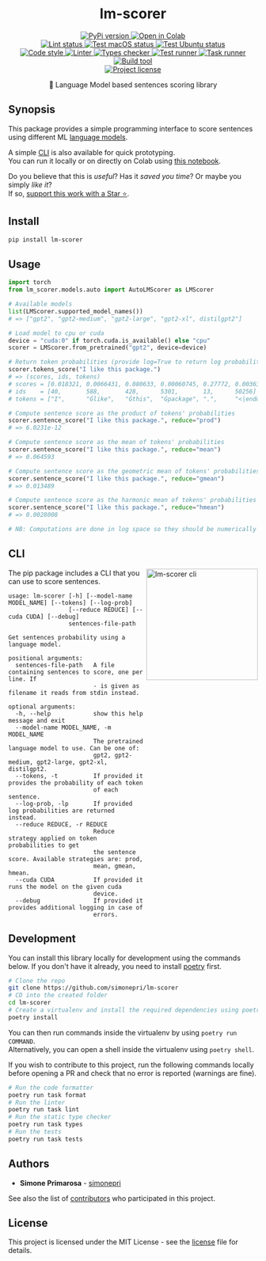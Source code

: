 <h1 align="center">
  <b>lm-scorer</b>
</h1>
<p align="center">
  <!-- PyPi -->
  <a href="https://pypi.org/project/lm-scorer">
    <img src="https://img.shields.io/pypi/v/lm-scorer.svg" alt="PyPi version" />
  </a>
  <a href="https://colab.research.google.com/github/simonepri/lm-scorer/blob/master/examples/lm_scorer.ipynb">
    <img src="https://colab.research.google.com/assets/colab-badge.svg" alt="Open in Colab" />
  </a>
  <br />
  <!-- Lint -->
  <a href="https://github.com/simonepri/lm-scorer/actions?query=workflow:lint+branch:master">
    <img src="https://github.com/simonepri/lm-scorer/workflows/lint/badge.svg?branch=master" alt="Lint status" />
  </a>
  <!-- Test - macOS -->
  <a href="https://github.com/simonepri/lm-scorer/actions?query=workflow:test-macos+branch:master">
    <img src="https://github.com/simonepri/lm-scorer/workflows/test-macos/badge.svg?branch=master" alt="Test macOS status" />
  </a>
  <!-- Test - Ubuntu -->
  <a href="https://github.com/simonepri/lm-scorer/actions?query=workflow:test-ubuntu+branch:master">
    <img src="https://github.com/simonepri/lm-scorer/workflows/test-ubuntu/badge.svg?branch=master" alt="Test Ubuntu status" />
  </a>
  <br />
  <!-- Code style -->
  <a href="https://github.com/ambv/black">
    <img src="https://img.shields.io/badge/code%20style-black-000000.svg" alt="Code style" />
  </a>
  <!-- Linter -->
  <a href="https://github.com/PyCQA/pylint">
    <img src="https://img.shields.io/badge/linter-pylint-ce963f.svg" alt="Linter" />
  </a>
  <!-- Types checker -->
  <a href="https://github.com/PyCQA/pylint">
    <img src="https://img.shields.io/badge/types%20checker-mypy-296db2.svg" alt="Types checker" />
  </a>
  <!-- Test runner -->
  <a href="https://github.com/pytest-dev/pytest">
    <img src="https://img.shields.io/badge/test%20runner-pytest-449bd6.svg" alt="Test runner" />
  </a>
  <!-- Task runner -->
  <a href="https://github.com/illBeRoy/taskipy">
    <img src="https://img.shields.io/badge/task%20runner-taskipy-abe63e.svg" alt="Task runner" />
  </a>
  <!-- Build tool -->
  <a href="https://github.com/python-poetry/poetry">
    <img src="https://img.shields.io/badge/build%20system-poetry-4e5dc8.svg" alt="Build tool" />
  </a>
  <br />
  <!-- License -->
  <a href="https://github.com/simonepri/lm-scorer/tree/master/license">
    <img src="https://img.shields.io/github/license/simonepri/lm-scorer.svg" alt="Project license" />
  </a>
</p>
<p align="center">
  📃 Language Model based sentences scoring library
</p>

## Synopsis

This package provides a simple programming interface to score sentences using different ML [language models](wiki:language-model).

A simple [CLI](#cli) is also available for quick prototyping.  
You can run it locally or on directly on Colab using [this notebook][colab:lm-scorer].

Do you believe that this is *useful*?
Has it *saved you time*?
Or maybe you simply *like it*?  
If so, [support this work with a Star ⭐️][start].

## Install

```bash
pip install lm-scorer
```

## Usage

```python
import torch
from lm_scorer.models.auto import AutoLMScorer as LMScorer

# Available models
list(LMScorer.supported_model_names())
# => ["gpt2", "gpt2-medium", "gpt2-large", "gpt2-xl", distilgpt2"]

# Load model to cpu or cuda
device = "cuda:0" if torch.cuda.is_available() else "cpu"
scorer = LMScorer.from_pretrained("gpt2", device=device)

# Return token probabilities (provide log=True to return log probabilities)
scorer.tokens_score("I like this package.")
# => (scores, ids, tokens)
# scores = [0.018321, 0.0066431, 0.080633, 0.00060745, 0.27772, 0.0036381]
# ids    = [40,       588,       428,      5301,       13,      50256]
# tokens = ["I",      "Ġlike",   "Ġthis",  "Ġpackage", ".",     "<|endoftext|>"]

# Compute sentence score as the product of tokens' probabilities
scorer.sentence_score("I like this package.", reduce="prod")
# => 6.0231e-12

# Compute sentence score as the mean of tokens' probabilities
scorer.sentence_score("I like this package.", reduce="mean")
# => 0.064593

# Compute sentence score as the geometric mean of tokens' probabilities
scorer.sentence_score("I like this package.", reduce="gmean")
# => 0.013489

# Compute sentence score as the harmonic mean of tokens' probabilities
scorer.sentence_score("I like this package.", reduce="hmean")
# => 0.0028008

# NB: Computations are done in log space so they should be numerically stable.
```

## CLI

<img src="https://github.com/simonepri/lm-scorer/raw/master/media/cli.gif" alt="lm-scorer cli" width="225" align="right"/>

The pip package includes a CLI that you can use to score sentences.

```
usage: lm-scorer [-h] [--model-name MODEL_NAME] [--tokens] [--log-prob]
                 [--reduce REDUCE] [--cuda CUDA] [--debug]
                 sentences-file-path

Get sentences probability using a language model.

positional arguments:
  sentences-file-path   A file containing sentences to score, one per line. If
                        - is given as filename it reads from stdin instead.

optional arguments:
  -h, --help            show this help message and exit
  --model-name MODEL_NAME, -m MODEL_NAME
                        The pretrained language model to use. Can be one of:
                        gpt2, gpt2-medium, gpt2-large, gpt2-xl, distilgpt2.
  --tokens, -t          If provided it provides the probability of each token
                        of each sentence.
  --log-prob, -lp       If provided log probabilities are returned instead.
  --reduce REDUCE, -r REDUCE
                        Reduce strategy applied on token probabilities to get
                        the sentence score. Available strategies are: prod,
                        mean, gmean, hmean.
  --cuda CUDA           If provided it runs the model on the given cuda
                        device.
  --debug               If provided it provides additional logging in case of
                        errors.
```


## Development

You can install this library locally for development using the commands below.
If you don't have it already, you need to install [poetry](https://python-poetry.org/docs/#installation) first.

```bash
# Clone the repo
git clone https://github.com/simonepri/lm-scorer
# CD into the created folder
cd lm-scorer
# Create a virtualenv and install the required dependencies using poetry
poetry install
```

You can then run commands inside the virtualenv by using `poetry run COMMAND`.  
Alternatively, you can open a shell inside the virtualenv using `poetry shell`.


If you wish to contribute to this project, run the following commands locally before opening a PR and check that no error is reported (warnings are fine).

```bash
# Run the code formatter
poetry run task format
# Run the linter
poetry run task lint
# Run the static type checker
poetry run task types
# Run the tests
poetry run task tests
```


## Authors

- **Simone Primarosa** - [simonepri][github:simonepri]

See also the list of [contributors][contributors] who participated in this project.


## License

This project is licensed under the MIT License - see the [license][license] file for details.



<!-- Links -->

[start]: https://github.com/simonepri/lm-scorer#start-of-content
[license]: https://github.com/simonepri/lm-scorer/tree/master/license
[contributors]: https://github.com/simonepri/lm-scorer/contributors

[colab:lm-scorer]: https://colab.research.google.com/github/simonepri/lm-scorer/blob/master/examples/lm_scorer.ipynb

[wiki:language-model]: https://en.wikipedia.org/wiki/Language_model

[github:simonepri]: https://github.com/simonepri
